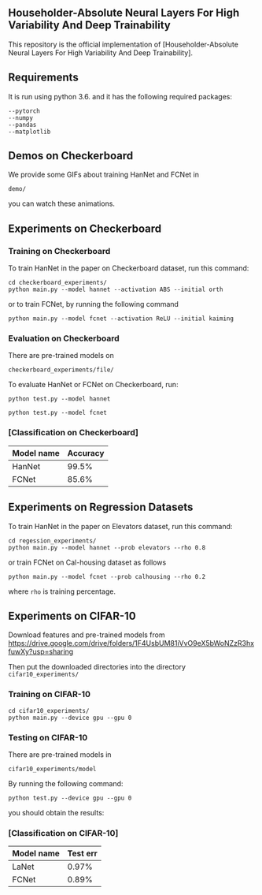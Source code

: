 
## Householder-Absolute Neural Layers For High Variability And Deep Trainability

This repository is the official implementation of [Householder-Absolute Neural Layers For High Variability And Deep Trainability]. 

## Requirements

It is run using python 3.6. and it has the following required packages: 

```setup
--pytorch
--numpy
--pandas
--matplotlib
```

## Demos on Checkerboard
We provide some GIFs about training HanNet and FCNet in 
```
demo/
```
you can watch these animations.   

## Experiments on Checkerboard

### Training on Checkerboard
To train HanNet in the paper on Checkerboard dataset, run this command:

```
cd checkerboard_experiments/
python main.py --model hannet --activation ABS --initial orth
```
or to train FCNet, by running the following command
```
python main.py --model fcnet --activation ReLU --initial kaiming
```

### Evaluation on Checkerboard 

There are pre-trained models on
```
checkerboard_experiments/file/
```

To evaluate HanNet or FCNet on Checkerboard, run:

```
python test.py --model hannet
```
```
python test.py --model fcnet
```


### [Classification on Checkerboard]

| Model name         | Accuracy  | 
| ------------------ |---------- | 
| HanNet   |     99.5%           |  
| FCNet    |     85.6%           |  



##  Experiments on Regression Datasets
To train HanNet in the paper on Elevators dataset, run this command:

```
cd regession_experiments/
python main.py --model hannet --prob elevators --rho 0.8
```
or train FCNet on Cal-housing dataset as follows
```
python main.py --model fcnet --prob calhousing --rho 0.2
```
where ``rho`` is training percentage. 

##  Experiments on CIFAR-10

Download features and pre-trained models from
https://drive.google.com/drive/folders/1F4UsbUM81iVvO9eX5bWoNZzR3hxfuwXy?usp=sharing

Then put the downloaded directories into the directory ``cifar10_experiments/``



### Training on CIFAR-10

```
cd cifar10_experiments/
python main.py --device gpu --gpu 0
```

### Testing on CIFAR-10
There are pre-trained models in
```
cifar10_experiments/model
```
By running the following command:
```
python test.py --device gpu --gpu 0
```
you should obtain the results:

### [Classification on CIFAR-10]

| Model name         | Test err  | 
| ------------------ |---------- | 
| LaNet   |     0.97%            |  
| FCNet   |     0.89%            |  
